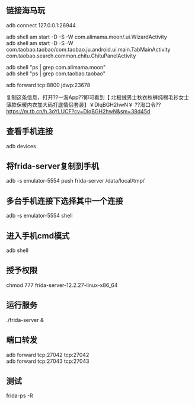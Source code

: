 ## 链接海马玩  
adb connect 127.0.0.1:26944  

adb shell am start -D -S -W com.alimama.moon/.ui.WizardActivity  
adb shell am start -D -S -W com.taobao.taobao/com.taobao.ju.android.ui.main.TabMainActivity  
com.taobao.search.common.chitu.ChituPanelActivity  


adb shell "ps | grep com.alimama.moon"  
adb shell "ps | grep com.taobao.taobao"  

adb forward tcp:8800 jdwp:23678  

复制这条信息，打开??一淘App??即可看到【 北极绒男士秋衣秋裤纯棉毛衫女士薄款保暖内衣加大码打底情侣套装】￥DlqBGH2hwN￥ ??淘口令?? https://m.tb.cn/h.3oYLUCF?cv=DlqBGH2hwN&sm=38d45d  

## 查看手机连接  
adb devices  
## 将frida-server复制到手机  
adb -s emulator-5554 push frida-server /data/local/tmp/  
## 多台手机连接下选择其中一个连接  
adb -s emulator-5554 shell  
## 进入手机cmd模式  
adb shell   
## 授予权限  
chmod 777  frida-server-12.2.27-linux-x86_64  
## 运行服务  
./frida-server &  
## 端口转发  
adb forward tcp:27042 tcp:27042   
adb forward tcp:27043 tcp:27043  
## 测试  
frida-ps -R  
